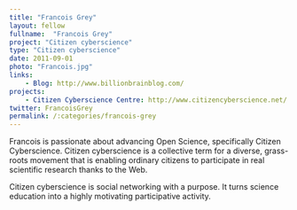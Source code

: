 ```yaml
---
title: "Francois Grey"
layout: fellow
fullname:  "Francois Grey"
project: "Citizen cyberscience"
type: "Citizen cyberscience"
date: 2011-09-01
photo: "Francois.jpg"
links:
    - Blog: http://www.billionbrainblog.com/
projects:
    - Citizen Cyberscience Centre: http://www.citizencyberscience.net/
twitter: FrancoisGrey
permalink: /:categories/francois-grey
---
```


Francois is passionate about advancing Open Science, specifically Citizen Cyberscience. Citizen cyberscience is a collective term for a diverse, grass-roots movement that is enabling ordinary citizens to participate in real scientific research thanks to the Web.

Citizen cyberscience is social networking with a purpose. It turns science education into a highly motivating participative activity.
